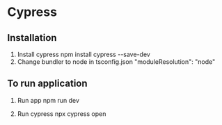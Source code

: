 # Cypress

## Installation
1. Install cypress
npm install cypress --save-dev
2. Change bundler to node in tsconfig.json
"moduleResolution": "node"

## To run application
1. Run app
npm run dev

2. Run cypress
npx cypress open